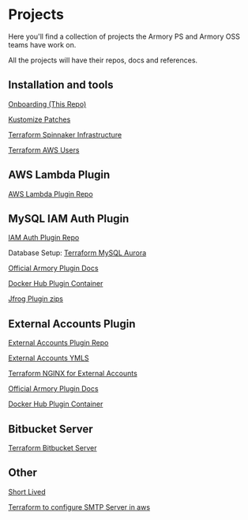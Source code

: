 
# Projects

Here you'll find a collection of projects the Armory PS and Armory OSS teams have work on.

All the projects will have their repos, docs and references.


## Installation and tools

[Onboarding (This Repo)](https://github.com/DigitalOnUs/armory-ps-onboarding)

[Kustomize Patches](https://github.com/DigitalOnUs/spinnaker-kustomize-patches)


[Terraform Spinnaker Infrastructure](https://github.com/DigitalOnUs/terraform-armory)

[Terraform AWS Users](https://github.com/DigitalOnUs/armory-terraform-users)


## AWS Lambda Plugin

[AWS Lambda Plugin Repo](https://github.com/spinnaker-plugins/aws-lambda-deployment-plugin-spinnaker)


## MySQL IAM Auth Plugin

[IAM Auth Plugin Repo](https://github.com/armory-plugins/iam-auth)

Database Setup:
[Terraform MySQL Aurora](https://github.com/DigitalOnUs/armory-terraform-aurora)

[Official Armory Plugin Docs](https://docs.armory.io/armory-enterprise/plugin-guide/plugin-iam-authentication)

[Docker Hub Plugin Container](https://hub.docker.com/r/armory/iam-plugin)

[Jfrog Plugin zips](https://armory.jfrog.io/ui/native/plugins/iam/)


## External Accounts Plugin

[External Accounts Plugin Repo](https://github.com/armory-plugins/external-accounts)

[External Accounts YMLS](https://github.com/DigitalOnUs/spinnaker-external-accounts)

[Terraform NGINX for External Accounts](https://github.com/DigitalOnUs/armory-terraform-nginx)

[Official Armory Plugin Docs](https://docs.armory.io/armory-enterprise/plugin-guide/plugin-external-account)

[Docker Hub Plugin Container](https://hub.docker.com/r/armory/eap-plugin)


## Bitbucket Server

[Terraform Bitbucket Server](https://github.com/DigitalOnUs/armory-terraform-bitbucket)


## Other

[Short Lived](https://github.com/armory-io/short-lived-spinnaker)

[Terraform to configure SMTP Server in aws](https://github.com/DigitalOnUs/armory-terraform-smtp)


